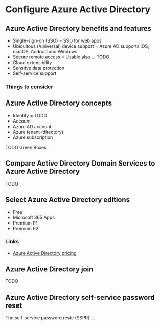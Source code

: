 # Configure Azure Active Directory

## Azure Active Directory benefits and features

* Single-sign-on (SSO) = SSO for web apps
* Ubiquitous (/universal) device support = Azure AD supports iOS, macOS, Android and Windows 
* Secure remote access = Usable also  ... TODO
* Cloud extensibility
* Sensitve data protection
* Self-service support 


### Things to consider 


## Azure Active Directory concepts

* Identity = TODO
* Account
* Azure AD account
* Azure tenant (directory)
* Azure subscription

TODO Green Boxes

## Compare Active Directory Domain Services to Azure Active Directory

TODO


## Select Azure Active Directory editions

* Free
* Microsoft 365 Apps
* Premium P1
* Premium P2


### Links 

* [Azure Active Directory pricing](https://azure.microsoft.com/en-us/pricing/details/active-directory/)



## Azure Active Directory join

TODO



## Azure Active Directory self-service password reset

The self-service password reste (SSPR) ...

